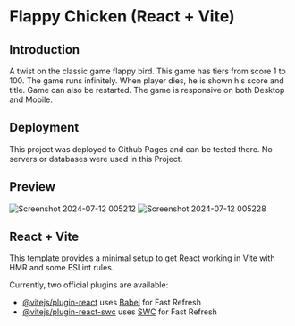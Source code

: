 # Flappy Chicken (React + Vite)

## Introduction

A twist on the classic game flappy bird. This game has tiers from score 1 to 100. The game runs infinitely. When player dies, he is shown his score and title. Game can also be restarted. The game is responsive on both Desktop and Mobile.

## Deployment

This project was deployed to Github Pages and can be tested there. No servers or databases were used in this Project.

## Preview
![Screenshot 2024-07-12 005212](https://github.com/user-attachments/assets/0f631817-9e0d-4bff-a1ca-e1f2e7d17019)
![Screenshot 2024-07-12 005228](https://github.com/user-attachments/assets/f6a3fb50-6784-4819-9518-c7dd0005c1a2)


## React + Vite

This template provides a minimal setup to get React working in Vite with HMR and some ESLint rules.

Currently, two official plugins are available:

- [@vitejs/plugin-react](https://github.com/vitejs/vite-plugin-react/blob/main/packages/plugin-react/README.md) uses [Babel](https://babeljs.io/) for Fast Refresh
- [@vitejs/plugin-react-swc](https://github.com/vitejs/vite-plugin-react-swc) uses [SWC](https://swc.rs/) for Fast Refresh

